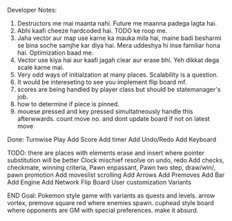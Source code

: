 Developer Notes:
1. Destructors me mai maanta nahi. Future me maanna padega lagta hai.
2. Abhi kaafi cheeze hardcoded hai. TODO ke roop me.
3. Jaha vector aur map use karne ka mauka mila hai, maine badi besharmi se bina soche samjhe kar diya hai. Mera uddeshya hi inse familiar hona hai. Optimization baad me.
4. Vector use kiya hai aur kaafi jagah clear aur erase bhi. Yeh dikkat dega scale karne mai.
5. Very odd ways of initialzation at many places. Scalability is a question.
6. It would be intereseting to see you implement flip board mf.
7. scores are being handled by player class but should be statemanager's job.
8. how to determine if piece is pinned.
9. mouese pressed and key pressed simultatneously handle this afterwwards.
 count move no. and dont update board if not on latest move
 
Done:
Turnwise Play
Add Score
Add timer
Add Undo/Redo
Add Keyboard


TODO: 
there are places with elements erase and insert where pointer substitution will be better 
Clock mischief resolve on undo, redo
Add checks, checkmate, winning criteria, Pawn enpassant, Pawn two step, draw/win/, pawn promotion
Add moveslist scrolling
Add Arrows
Add Premoves
Add Bar
Add Engine
Add Network
Flip Board
User customization
Variants

END Goal: Pokemon style game with variants as quests and levels. arrow vortex, premove square red where enemies spawn. cuphead style board where opponents are GM with special preferences. make it absurd.